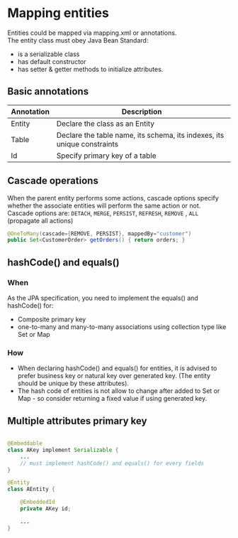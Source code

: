 # Mapping entities

Entities could be mapped via mapping.xml or annotations.  
The entity class must obey Java Bean Standard:

* is a serializable class
* has default constructor
* has setter & getter methods to initialize attributes.

## Basic annotations

| Annotation | Description |
| --- | --- |
| Entity | Declare the class as an Entity |
| Table | Declare the table name, its schema, its indexes, its unique constraints  |
| Id | Specify primary key of a table |

## Cascade operations

When the parent entity performs some actions, cascade options specify whether the associate entities will perform the same action or not.  
Cascade options are: `DETACH`, `MERGE`, `PERSIST`, `REFRESH`, `REMOVE` , `ALL` (propagate all actions)

```java
@OneToMany(cascade={REMOVE, PERSIST}, mappedBy="customer")
public Set<CustomerOrder> getOrders() { return orders; }
```

## hashCode() and equals()

### When

As the JPA specification, you need to implement the equals() and hashCode() for:

* Composite primary key
* one-to-many and many-to-many associations using collection type like Set or Map

### How

* When declaring hashCode() and equals() for entities, it is advised to prefer business key or natural key over generated key.
(The entity should be unique by these attributes).  
* The hash code of entities is not allow to change after added to Set or Map - so consider returning a fixed value if using generated key.  

## Multiple attributes primary key

```java

@Embeddable
class AKey implement Serializable {
    ... 
    // must implement hashCode() and equals() for every fields
}

@Entity
class AEntity {

    @EmbeddedId
    private AKey id;

    ... 
}

```
